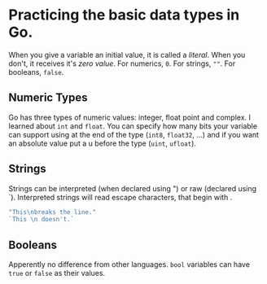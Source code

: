 # Practicing the basic data types in Go.

When you give a variable an initial value, it is called a *literal*. When you don't, it receives it's *zero value*. For numerics, `0`. For strings, `""`. For booleans, `false`.

## Numeric Types

Go has three types of numeric values: integer, float point and complex. I learned about `int` and `float`. You can specify how many bits your variable can support using at the end of the type (`int8`, `float32`, ...) and if you want an absolute value put a u before the type (`uint`, `ufloat`).

## Strings

Strings can be interpreted (when declared using ") or raw (declared using `). Interpreted strings will read escape characters, that begin with \.

```go
"This\nbreaks the line."
`This \n doesn't.`
```

## Booleans

Apperently no difference from other languages. `bool` variables can have `true` or `false` as their values.